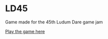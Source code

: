 # LD45
 Game made for the 45th Ludum Dare game jam

[Play the game here](https://sciman101.itch.io/word-of-mouth)
